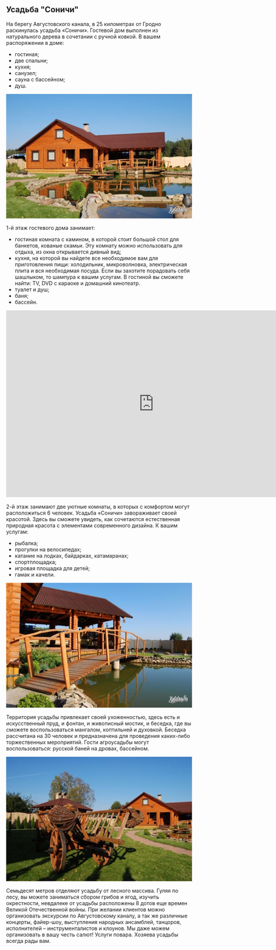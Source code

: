 ## Усадьба "Соничи"

На берегу Августовского канала, в 25 километрах от Гродно раскинулась усадьба «Соничи».  Гостевой дом выполнен из натурального дерева в сочетании с ручной ковкой. В вашем распоряжении в доме:

- гостиная;
- две спальни;
- кухня;
- санузел;
- сауна с бассейном;
- душ.

<img width="700px" src="/sonici.jpg"  alt="WebSite Logo" />

1-й этаж гостевого дома занимает:
- гостиная комната с камином, в которой стоит большой стол для банкетов, кованые скамьи. Эту комнату можно использовать для отдыха, из окна открывается дивный вид;
- кухня, на которой вы найдете все необходимое вам для приготовления пищи: холодильник, микроволновка, электрическая плита и вся необходимая посуда. Если вы захотите порадовать себя шашлыком, то шампура к вашим услугам. В гостиной вы сможете найти: TV, DVD с караоке и домашний кинотеатр.
- туалет и душ;
- баня;
- бассейн.

<iframe width="800" height="506" src="https://www.youtube.com/embed/9QxlmuwdGD0" title="Усадьба Соничи" frameborder="0" allow="accelerometer; autoplay; clipboard-write; encrypted-media; gyroscope; picture-in-picture" allowfullscreen></iframe>

2-й этаж занимают две уютные комнаты, в которых с комфортом могут расположиться 6 человек.
Усадьба «Соничи» завораживает своей красотой. Здесь вы сможете увидеть, как сочетаются естественная природная красота с элементами современного дизайна.
К вашим услугам:
- рыбалка;
- прогулки на велосипедах;
- катание на лодках, байдарках, катамаранах;
- спортплощадка;
- игровая площадка для детей;
- гамак и качели.

<img width="700px" src="/sonici1.jpg"  alt="WebSite Logo" />

Территория усадьбы привлекает своей ухоженностью, здесь есть и искусственный пруд, и фонтан, и живописный мостик, и беседка, где вы сможете воспользоваться мангалом, коптильней и духовкой. Беседка рассчитана на 30 человек и предназначена для проведения каких-либо торжественных мероприятий. Гости агроусадьбы могут воспользоваться: русской баней на дровах, бассейном.

<img width="700px" src="/sonici2.jpg"  alt="WebSite Logo" />

Семьдесят метров отделяют усадьбу от лесного массива. Гуляя по лесу, вы можете заниматься сбором грибов и ягод, изучить окрестности, невдалеке от усадьбы расположены 8 дотов еще времен Великой Отечественной войны.
При желании клиентов можно организовать экскурсии по Августовскому каналу, а так же различные концерты, файер-шоу, выступления народных ансамблей, танцоров, исполнителей – инструменталистов и клоунов. Мы даже можем организовать в вашу честь салют!
Услуги повара.
Хозяева усадьбы всегда рады вам.